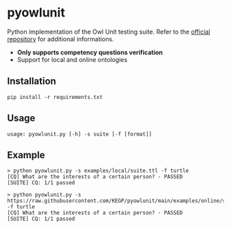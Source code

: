 # pyowlunit

Python implementation of the Owl Unit testing suite.
Refer to the [official repository](https://github.com/luigi-asprino/owl-unit) for additional informations.

* **Only supports competency questions verification**
* Support for local and online ontologies

## Installation

```
pip install -r requirements.txt
```

## Usage
```
usage: pyowlunit.py [-h] -s suite [-f [format]]
```


## Example
```
> python pyowlunit.py -s examples/local/suite.ttl -f turtle
[CQ] What are the interests of a certain person? - PASSED
[SUITE] CQ: 1/1 passed
```

```
> python pyowlunit.py -s https://raw.githubusercontent.com/KEGP/pyowlunit/main/examples/online/suite.ttl -f turtle
[CQ] What are the interests of a certain person? - PASSED
[SUITE] CQ: 1/1 passed
```